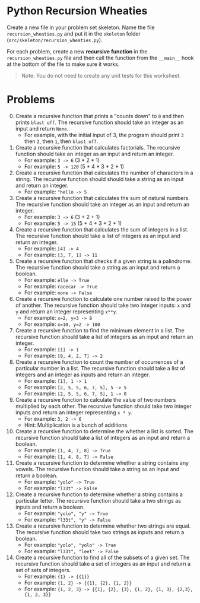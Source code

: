 # Python Recursion Wheaties

Create a new file in your problem set skeleton. Name the file
`recursion_wheaties.py` and put it in the `skeleton` folder
(`src/skeleton/recursion_wheaties.py`).

For each problem, create a new **recursive function** in the
`recursion_wheaties.py` file and then call the function from the `__main__`
hook at the bottom of the file to make sure it works.

> Note: You do not need to create any unit tests for this worksheet.

# Problems

0. Create a recursive function that prints a "counts down" to `0` and then
   prints `blast off`. The recursive function should take an integer as an
   input and return `None`.
    - For example, with the initial input of 3, the program should print `3`
      then `2`, then `1`, then `blast off`. 
1. Create a recursive function that calculates factorials. The recursive
   function should take an integer as an input and return an integer.
    - For example: `3 -> 6` (3 * 2 * 1)
    - For example: `5 -> 120` (5 * 4 * 3 * 2 * 1)
2. Create a recursive function that calculates the number of characters in a
   string. The recursive function should should take a string as an input and
   return an integer.
    - For example: `"hello -> 5`
3. Create a recursive function that calculates the sum of natural numbers. The
   recursive function should take an integer as an input and return an integer.
    - For example: `3 -> 6` (3 + 2 + 1)
    - For example: `5 -> 15` (5 + 4 + 3 + 2 + 1)
4. Create a recursive function that calculates the sum of integers in a list.
   The recursive function should take a list of integers as an input and return
   an integer.
    - For example: `[4] -> 4`
    - For example: `[3, 7, 1] -> 11`
5. Create a recursive function that checks if a given string is a palindrome.
   The recursive function should take a string as an input and return a boolean.
    - For example: `elle -> True`
    - For example: `racecar -> True`
    - For example: `none -> False`
6. Create a recursive function to calculate one number raised to the power of
   another. The recursive function should take two integer inputs: `x` and `y`
   and return an integer representing `x**y`.
    - For example: `x=2, y=3 -> 8`
    - For example: `x=10, y=2 -> 100`
7. Create a recursive function to find the minimum element in a list. The
   recursive function should take a list of integers as an input and return
   an integer.
    - For example: `[1] -> 1`
    - For example: `[9, 4, 2, 7] -> 2`
8. Create a recursive function to count the number of occurrences of a
   particular number in a list. The recursive function should take a list
   of integers and an integer as inputs and return an integer.
    - For example: `[1], 1 -> 1`
    - For example: `[2, 5, 5, 6, 7, 5], 5 -> 5`
    - For example: `[2, 5, 5, 6, 7, 5], 1 -> 0`
9. Create a recursive function to calculate the value of two numbers multiplied
   by each other. The recursive function should take two integer inputs and
   return an integer representing `x * y`.
    - For example: `3, 2 -> 6`
    - Hint: Multiplication is a bunch of additions
10. Create a recursive function to determine the whether a list is sorted.
    The recursive function should take a list of integers as an input and
    return a boolean.
    - For example: `[1, 4, 7, 8] -> True`
    - For example: `[1, 4, 8, 7] -> False`
11. Create a recursive function to determine whether a string contains any
    vowels. The recursive function should take a string as an input and return
    a boolean.
    - For example: `"yolo" -> True`
    - For example: `"l33t" -> False`
12. Create a recursive function to determine whether a string contains a
    particular letter. The recursive function should take a two strings as
    inputs and return a boolean.
    - For example: `"yolo", "y" -> True`
    - For example: `"l33t", "y" -> False`
13. Create a recursive function to determine whether two strings are equal.
    The recursive function should take two strings as inputs and return a
    boolean.
    - For example: `"yolo", "yolo" -> True`
    - For example: `"l33t", "leet" -> False`
14. Create a recursive function to find all of the subsets of a given set. The
    recursive function should take a set of integers as an input and return a
    set of sets of integers.
    - For example: `{1} -> {{1}}`
    - For example: `{1, 2} -> {{1}, {2}, {1, 2}}`
    - For example: `{1, 2, 3} -> {{1}, {2}, {3}, {1, 2}, {1, 3}, {2,3}, {1, 2, 3}}`
